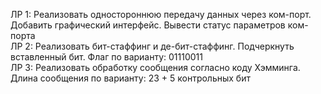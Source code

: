 ЛР 1: Реализовать одностороннюю передачу данных через ком-порт. Добавить графический интерфейс. Вывести статус параметров ком-порта  
ЛР 2: Реализовать бит-стаффинг и де-бит-стаффинг. Подчеркнуть вставленный бит. Флаг по варианту: 01110011  
ЛР 3: Реализовать обработку сообщения согласно коду Хэмминга. Длина сообщения по варианту: 23 + 5 контрольных бит
